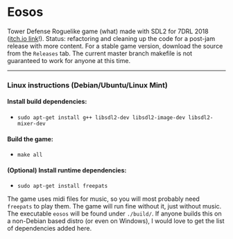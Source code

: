 # Eosos
Tower Defense Roguelike game (what) made with SDL2 for 7DRL 2018 ([itch.io link](https://shakajiub.itch.io/eosos)!). Status: refactoring and cleaning up the code for a post-jam release with more content. For a stable game version, download the source from the `Releases` tab. The current master branch makefile is not guaranteed to work for anyone at this time.

---

### Linux instructions (Debian/Ubuntu/Linux Mint)

#### Install build dependencies:
- `sudo apt-get install g++ libsdl2-dev libsdl2-image-dev libsdl2-mixer-dev`

#### Build the game:
- `make all`

#### (Optional) Install runtime dependencies:
- `sudo apt-get install freepats`

The game uses midi files for music, so you will most probably need `freepats` to play them. The game will run fine without it, just without music. The executable `eosos` will be found under `./build/`. If anyone builds this on a non-Debian based distro (or even on Windows), I would love to get the list of dependencies added here.
